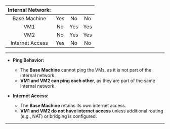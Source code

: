 | **Internal Network:** |     |     |     |
| :-------------------: | :-: | :-: | :-: |
|     Base Machine      | Yes | No  | No  |
|          VM1          | No  | Yes | Yes |
|          VM2          | No  | Yes | Yes |
|    Internet Access    | Yes | No  | No  |

---

- **Ping Behavior:**
    
    - The **Base Machine** cannot ping the VMs, as it is not part of the internal network.
    - **VM1 and VM2 can ping each other**, as they are part of the same internal network.
- **Internet Access:**
    
    - The **Base Machine** retains its own internet access.
    - **VM1 and VM2 do not have internet access** unless additional routing (e.g., NAT) or bridging is configured.

---
